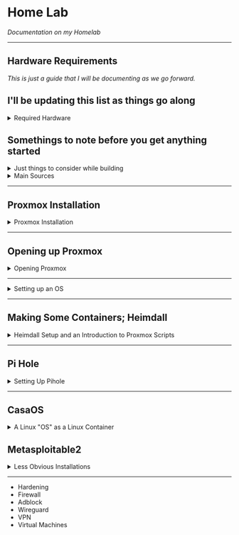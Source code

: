 # Home Lab #
*Documentation on my Homelab*

---

## Hardware Requirements ##
*This is just a guide that I will be documenting as we go forward.*

## I'll be updating this list as things go along ##

<details>
      <summary> Required Hardware </summary>
      
- A Laptop, Desktop... your primary computuing device.
- A secondary Computer. This could be an old desktop, A mini PC, or a Raspberry Pi, etc.
- A networking Switch or a way to have multiple connections to ensure that your computer is networked to what will be your proxmox box.
- A Flash drive, I'd suggest something along the lines of 8 GB

</details>

## Somethings to note before you get anything started ##

<details>
      <summary> Just things to consider while building </summary>
      
- So as a practical application of understanding how virtualization works, take a note of what your proxmox Specifications are,
- How many cores can the CPU utilize? What is the amount of RAM the computer has in it. What is the size of the harddrive.
- Additionally what are the speeds of each of those devices?
- While containers do end up being a very effective way to cap the amount of resources a certain application can use
- You might start to see these applications add up very quickly.

</details>

<details>
<summary> Main Sources </summary>
      
- [Proxmox](https://proxmox.com/en/)
- [balenaEtcher](https://etcher.balena.io/)
- [Proxmox Scripts](https://community-scripts.github.io/ProxmoxVE/)
- [Debian](https://www.debian.org/) 
- [Metasploitable2](https://www.vulnhub.com/entry/metasploitable-2,29/)
- [Kali](https://www.kali.org/)     

</details>

--- 

## Proxmox Installation ##
<details>
      <summary> Proxmox Installation </summary>
First go to [Proxmox](https://proxmox.com/en/) and click the downloads icon at the top of the page

![Proxmox dot com](https://github.com/user-attachments/assets/e4a6e957-7370-4755-bd3c-c60b2b572c8c)

the first option is Proxmox VE Installer. It is the one we will be choosing. 
But Keep in mind the Proxmox Backup Server ISO. I think we will be using it later.

![Proxmox Choices](https://github.com/user-attachments/assets/156fc1d8-7735-4673-ad32-3ddab235f6e3)

You can choose direct download or torrent. 

While that starts downloading, lets go to [balenaEtcher](https://etcher.balena.io/)
and there is a link right in the middle of the screen to "Download Etcher"

![balenaEtcher page](https://github.com/user-attachments/assets/c9800da4-784d-461c-bced-2f0a85f7a97c)

Go ahead and download balenaEtcher.
After Proxmox has finished downloading, we can go ahead and install and use balenaEtcher. 
Grab a flash drive that is larger than the ISO file we downloaded (2 Gig or higher most likely)
Balena Etcher will look like this.

![balenaEtcher in action](https://github.com/user-attachments/assets/a9e11632-fe02-4e7b-8491-f5f462817c10)

You'll click "Flash from File" Navigate to the ISO image you just downloaded and select it. 
It will automatically move to the next step of the process where you select the drive
that you will be imaging to. Which is where you will be selecting the Flash drive that is higher
than 2 Gigs. And then we can click "Flash!"

When it is finished, your computer may give you an error that says that the flash drive
is unuasable. Which makes sense. We just made a bootable media. an installation disk if you will.
Eject it from your pc and grab your secondary PC that will be made into the Proxmox box.

</details>

---

## Opening up Proxmox ##
<details>
      <summary> Opening Proxmox </summary>
Within the browser view of Proxmox we can see a lot of options. 

![Proxmox Left Side Initial](https://github.com/user-attachments/assets/5c4e49be-9c55-4eb1-a08a-fe861e70a1f1)

for now lets route to the left side of the screen under "Datacenter", Below that we will see, 
"pve" with an option to expand. It's likely that you will see three subjects within the pve category.
"localnetwork (pve)"
"local (pve)"
"local-lvm (pve)"

![localnetwork local local-lvm](https://github.com/user-attachments/assets/8336841e-2799-4ed5-a9d6-c7400011ecfb)
      
If we highlight, "local (pve)" 
here you will see an option called "ISO images". 

![ISO Images](https://github.com/user-attachments/assets/a555702c-b37a-48c5-b14b-74409c780937)

When we click on that we will see an option to "Download from URL"  

![download from URL](https://github.com/user-attachments/assets/83c06d1b-4f09-4f91-831b-677c0390c8c2)

As a decent starting point, we may as well grab a Debian 12 ISO Download
</details>

---

<details>
      <summary> Setting up an OS </summary>
      
## Starting out with Some OS's ##

I went to [Debian](https://www.debian.org/) 

If you right click on the "Download" button, you can see the option to Copy Link.

![Debian Download](https://github.com/user-attachments/assets/edc58ae4-6442-4f2c-bdd8-a523348fc7de)

Remember that box from before? Now we have a url that we can paste into this box to query for a URL.

![Debian URL Query](https://github.com/user-attachments/assets/0643596c-9eaf-4a1c-babf-8db236dc576b)

Now we can download straight from the source.
I got these OS's as well
- [Kali](https://www.kali.org/get-kali/#kali-installer-images)
- [Linux Mint](https://linuxmint.com/edition.php?id=319)

</details>

---

## Making Some Containers; Heimdall ##

<details>
      <summary> Heimdall Setup and an Introduction to Proxmox Scripts </summary>
Alright, so this is where things get pretty fun. There is an incredible resource. 

[Proxmox Scripts](https://community-scripts.github.io/ProxmoxVE/)

Click "View Scripts"

![Proxmox VE Scripts](https://github.com/user-attachments/assets/eb7f432f-0dd4-41bd-ab56-c8285039c38c)

We have, so many options here. But, Im going to just walk you through one for now.

[Heimdall](https://community-scripts.github.io/ProxmoxVE/scripts?id=heimdall-dashboard)

![Heimdall](https://github.com/user-attachments/assets/45252864-3ad2-4db7-94ff-a92698b095e8)

Click back into your Proxmox page, and click "pve" you'll see a list of options 
- Search
- Summary
- Notes
- Shell
- System
- Updates
- Firewall
- Disks
- Ceph
- Replication
- Task History
- Subscription

If you hit shell it will open up a terminal.

![Proxmox Terminal](https://github.com/user-attachments/assets/e9d43989-39b4-417e-a544-5106e2f4f175)

and Press Ctrl+Shift+v 
and the script will populate 

![Script Population](https://github.com/user-attachments/assets/2bdbf4c0-4473-4a7d-b649-8730bfeaf46c)

            bash -c "$(curl -fsSL https://raw.githubusercontent.com/community-scripts/ProxmoxVE/main/ct/heimdall-dashboard.sh)"
            
If you slap enter, it will run the script and create a Heimdall instance. And when it starts running, it will provide you with an ip address.

![Heimdall IP](https://github.com/user-attachments/assets/6505c80a-85d8-4fbb-8f95-f6332cb1a44d)

Lets go to that IP Address
It should look like this,

![Heimdall Splash Page](https://github.com/user-attachments/assets/d309c634-f3d4-40c7-b8bb-eacf9700ccef)

</details>

---

## Pi Hole ##

<details>
      <summary> Setting Up Pihole </summary>
Well now here we are, What is the point of having a splash page if we don't have anything to display?
So I started with

[Pi Hole](https://community-scripts.github.io/ProxmoxVE/scripts?id=pihole)

Which luckily, the proxmox VE Helper-scripts already has the script to make a pi hole LXC. Neat.

![Pi Hole](https://github.com/user-attachments/assets/53ab4044-b11f-45ac-b978-37812f78f2f3)

Follow the same steps as we did above and use the shell on the pve node of your proxmox page

![Pi Hole Proxmox](https://github.com/user-attachments/assets/488dccdf-8ac5-430e-a764-0f716d04e669)

After clicking the Shell go ahead and punch in that
            
            bash -c "$(curl -fsSL https://raw.githubusercontent.com/community-scripts/ProxmoxVE/main/ct/pihole.sh)"

This is the [Pi hole list](https://raw.githubusercontent.com/StevenBlack/hosts/master/hosts) list I used
![pihole](https://github.com/user-attachments/assets/9365f449-d2a8-4f14-9a04-578dba1ddb91)
</details>

---

## CasaOS ##
<details>
      <summary> A Linux "OS" as a Linux Container</summary>

I just find this project interesting. It uses Docker which, Spoilers, Im going to download Docker at some point in here. But I think I will be using CasaOS as a hub of sorts if I can.

within the shell of the pve node we will slap in the script from our trusty [VE Helper-Scripts](https://community-scripts.github.io/ProxmoxVE/scripts?id=casaos)

</details>

## Metasploitable2 ##
<details>
      <summary> Less Obvious Installations </summary>

I wanted to provide an example of an instance where I had installed a virtual machine that was not from a template or a standard URL.
      
[metasploitable2](https://docs.rapid7.com/metasploit/metasploitable-2) is a box that is intentionally terrible and filled with vulnerabilities, I figured this 
could kill two birds with one stone. One, set up a project that will allow me to have a Security punching bag, and to install
something in a less conventional way.
using this method we will not have to download from a URL, or use a script. Instead we will just be utilizing the proxmox shell to grab and establish everything
we will need.

While in shell the first thing we will need to type in is

      wget https://sourceforge.net/projects/metasploitable/files/Metasploitable2/metasploitable-linux-2.0.0.zip

The Package will start to download and may take a moment or two. The next step will be to unzip the package.

      unzip metasploitable-linux-2.0.0.zip

It's possible especially if you have just been following what I have been doing, You actually don't have "unzip" installed.

      apt-get install unzip

This will obviously help extract the file. After the install, try the unzip command again.
after it has extracted the file,

      cd Metasploitable2-Linux/

will bring us to the Metasploitable2 Directory. Which is where we will need to be to 

      qemu-img convert -O qcow2 Metasploitable.vmdk metasploitable.qcow2

Followed by 

      qm create 300 --memory 2048 --cores 2 --name Metasploitable2 --net0 virtio,bridge=vmbr0 --boot c --bootdisk ide0

 and then finally

       qm importdisk 300 metasploitable.qcow2 local-lvm

You'll notice that after this command, it will begin "transferring" which is another way of saying that it is creating the VM.

and you should see after this, a new VM with the ID 300 named Metasploitable. There are a few things I want to do with this box 
just for fun. But we will get to that later.

</details>

 ---


- Hardening
- Firewall
- Adblock
- Wireguard
- VPN
- Virtual Machines
